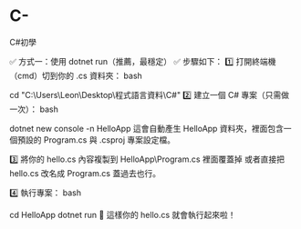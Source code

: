# C-
C#初學

✅ 方式一：使用 dotnet run（推薦，最穩定）
✅ 步驟如下：
1️⃣ 打開終端機（cmd）切到你的 .cs 資料夾：
bash

cd "C:\Users\Leon\Desktop\程式語言資料\C#"
2️⃣ 建立一個 C# 專案（只需做一次）：
bash

dotnet new console -n HelloApp
這會自動產生 HelloApp 資料夾，裡面包含一個預設的 Program.cs 與 .csproj 專案設定檔。

3️⃣ 將你的 hello.cs 內容複製到 HelloApp\Program.cs 裡面覆蓋掉
或者直接把 hello.cs 改名成 Program.cs 蓋過去也行。

4️⃣ 執行專案：
bash

cd HelloApp
dotnet run
🎉 這樣你的 hello.cs 就會執行起來啦！

